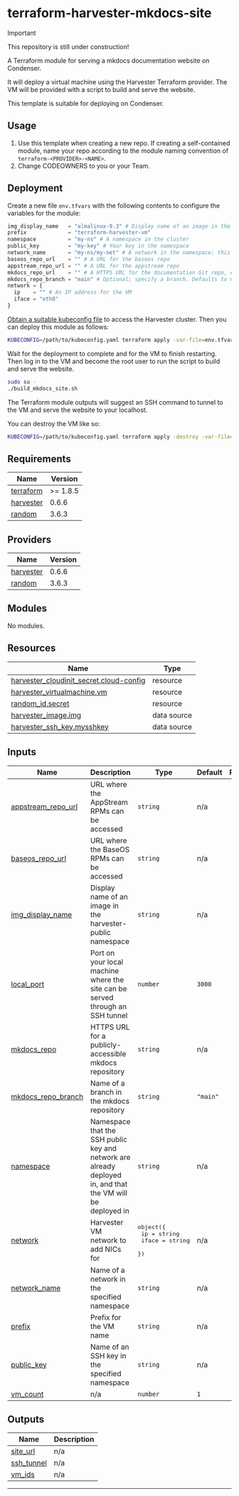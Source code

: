 # terraform-harvester-mkdocs-site

> [!IMPORTANT]
> This repository is still under construction!

A Terraform module for serving a mkdocs documentation website on Condenser.

It will deploy a virtual machine using the Harvester Terraform provider. The VM
will be provided with a script to build and serve the website.

This template is suitable for deploying on Condenser.

## Usage

1. Use this template when creating a new repo. If creating a self-contained module,
   name your repo according to the module naming convention of `terraform-<PROVIDER>-<NAME>`.
2. Change CODEOWNERS to you or your Team.

## Deployment

Create a new file `env.tfvars` with the following contents to configure the variables
for the module:

``` terraform
img_display_name   = "almalinux-9.3" # Display name of an image in the harvester-public namespace
prefix             = "terraform-harvester-vm"
namespace          = "my-ns" # A namespace in the cluster
public_key         = "my-key" # Your key in the namespace
network_name       = "my-ns/my-net" # A network in the namespace; this can also be left empty
baseos_repo_url    = "" # A URL for the baseos repo
appstream_repo_url = "" # A URL for the appstream repo
mkdocs_repo_url    = "" # A HTTPS URL for the documentation Git repo, e.g. https://github.com/UCL-ARC/condenser-mkdocs.git
mkdocs_repo_branch = "main" # Optional; specify a branch. Defaults to main.
network = {
  ip    = "" # An IP address for the VM
  iface = "eth0"
}
```

[Obtain a suitable kubeconfig file](https://docs.harvesterhci.io/v1.3/faq/#how-can-i-access-the-kubeconfig-file-of-the-harvester-cluster)
to access the Harvester cluster. Then you can deploy this module as follows:

``` sh
KUBECONFIG=/path/to/kubeconfig.yaml terraform apply -var-file=env.tfvars
```

Wait for the deployment to complete and for the VM to finish restarting.
Then log in to the VM and become the root user to run the script to build and serve
the website.

``` sh
sudo su -
./build_mkdocs_site.sh
```

The Terraform module outputs will suggest an SSH command to tunnel to the VM and
serve the website to your localhost.

You can destroy the VM like so:

``` sh
KUBECONFIG=/path/to/kubeconfig.yaml terraform apply -destroy -var-file=env.tfvars
```

<!-- BEGIN_TF_DOCS -->
## Requirements

| Name | Version |
|------|---------|
| <a name="requirement_terraform"></a> [terraform](#requirement\_terraform) | >= 1.8.5 |
| <a name="requirement_harvester"></a> [harvester](#requirement\_harvester) | 0.6.6 |
| <a name="requirement_random"></a> [random](#requirement\_random) | 3.6.3 |

## Providers

| Name | Version |
|------|---------|
| <a name="provider_harvester"></a> [harvester](#provider\_harvester) | 0.6.6 |
| <a name="provider_random"></a> [random](#provider\_random) | 3.6.3 |

## Modules

No modules.

## Resources

| Name | Type |
|------|------|
| [harvester_cloudinit_secret.cloud-config](https://registry.terraform.io/providers/harvester/harvester/0.6.6/docs/resources/cloudinit_secret) | resource |
| [harvester_virtualmachine.vm](https://registry.terraform.io/providers/harvester/harvester/0.6.6/docs/resources/virtualmachine) | resource |
| [random_id.secret](https://registry.terraform.io/providers/hashicorp/random/3.6.3/docs/resources/id) | resource |
| [harvester_image.img](https://registry.terraform.io/providers/harvester/harvester/0.6.6/docs/data-sources/image) | data source |
| [harvester_ssh_key.mysshkey](https://registry.terraform.io/providers/harvester/harvester/0.6.6/docs/data-sources/ssh_key) | data source |

## Inputs

| Name | Description | Type | Default | Required |
|------|-------------|------|---------|:--------:|
| <a name="input_appstream_repo_url"></a> [appstream\_repo\_url](#input\_appstream\_repo\_url) | URL where the AppStream RPMs can be accessed | `string` | n/a | yes |
| <a name="input_baseos_repo_url"></a> [baseos\_repo\_url](#input\_baseos\_repo\_url) | URL where the BaseOS RPMs can be accessed | `string` | n/a | yes |
| <a name="input_img_display_name"></a> [img\_display\_name](#input\_img\_display\_name) | Display name of an image in the harvester-public namespace | `string` | n/a | yes |
| <a name="input_local_port"></a> [local\_port](#input\_local\_port) | Port on your local machine where the site can be served through an SSH tunnel | `number` | `3000` | no |
| <a name="input_mkdocs_repo"></a> [mkdocs\_repo](#input\_mkdocs\_repo) | HTTPS URL for a publicly-accessible mkdocs repository | `string` | n/a | yes |
| <a name="input_mkdocs_repo_branch"></a> [mkdocs\_repo\_branch](#input\_mkdocs\_repo\_branch) | Name of a branch in the mkdocs repository | `string` | `"main"` | no |
| <a name="input_namespace"></a> [namespace](#input\_namespace) | Namespace that the SSH public key and network are already deployed in, and that the VM will be deployed in | `string` | n/a | yes |
| <a name="input_network"></a> [network](#input\_network) | Harvester VM network to add NICs for | <pre>object({<br/>    ip    = string<br/>    iface = string<br/>  })</pre> | n/a | yes |
| <a name="input_network_name"></a> [network\_name](#input\_network\_name) | Name of a network in the specified namespace | `string` | n/a | yes |
| <a name="input_prefix"></a> [prefix](#input\_prefix) | Prefix for the VM name | `string` | n/a | yes |
| <a name="input_public_key"></a> [public\_key](#input\_public\_key) | Name of an SSH key in the specified namespace | `string` | n/a | yes |
| <a name="input_vm_count"></a> [vm\_count](#input\_vm\_count) | n/a | `number` | `1` | no |

## Outputs

| Name | Description |
|------|-------------|
| <a name="output_site_url"></a> [site\_url](#output\_site\_url) | n/a |
| <a name="output_ssh_tunnel"></a> [ssh\_tunnel](#output\_ssh\_tunnel) | n/a |
| <a name="output_vm_ids"></a> [vm\_ids](#output\_vm\_ids) | n/a |

---
<!-- END_TF_DOCS -->
